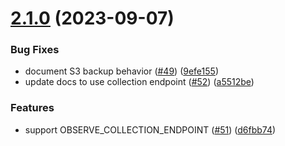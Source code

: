 # [2.1.0](https://github.com/observeinc/terraform-aws-kinesis-firehose/compare/v2.0.3...v2.1.0) (2023-09-07)


### Bug Fixes

* document S3 backup behavior ([#49](https://github.com/observeinc/terraform-aws-kinesis-firehose/issues/49)) ([9efe155](https://github.com/observeinc/terraform-aws-kinesis-firehose/commit/9efe155589ed21fe82a9e8d4d240249cf8ddb16e))
* update docs to use collection endpoint ([#52](https://github.com/observeinc/terraform-aws-kinesis-firehose/issues/52)) ([a5512be](https://github.com/observeinc/terraform-aws-kinesis-firehose/commit/a5512becc8fbb6fda481adcec5a493b7754b848b))


### Features

* support OBSERVE_COLLECTION_ENDPOINT ([#51](https://github.com/observeinc/terraform-aws-kinesis-firehose/issues/51)) ([d6fbb74](https://github.com/observeinc/terraform-aws-kinesis-firehose/commit/d6fbb741f784d003d9db0ddee21c2a13e6f247e8))



